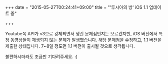 +++
date = "2015-05-27T00:24:41+09:00"
title = "'루시아의 방' iOS 1.1 업데이트 중"

+++

Youtube쪽 API가 v3으로 강제되면서 생긴 문제점인지는 모르겠지만, iOS 버전에서 특정 동영상들이 재생되지 않는 문제가 발생했습니다. 해당 문제점을 수정하고, 1.1 버전을 제출한 상태입니다. 7~8일 정도면 1.1 버전이 출시될 것으로 생각됩니다.

불편하시더라도 조금만 기다려주세요. :)
